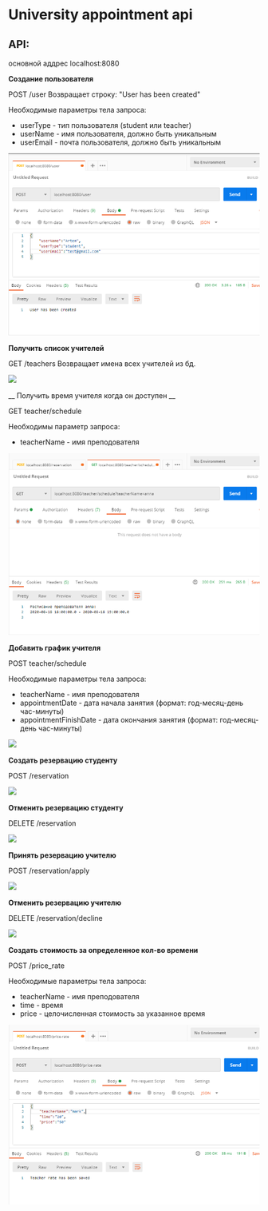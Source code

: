 # University appointment api

## API:
основной аддрес localhost:8080

__Создание пользователя__

POST /user 
Возвращает строку: "User has been created"

Необходимые параметры тела запроса:
* userType - тип пользователя (student или teacher)
* userName - имя пользователя, должно быть уникальным
* userEmail - почта пользователя, должно быть уникальным

![](/src/main/resources/images/create_user.png)

__Получить список учителей__

GET /teachers
Возвращает имена всех учителей из бд.

![](/src/main/resources/images/teachers)

__ Получить время учителя когда он доступен __

GET teacher/schedule

Необходимы параметр запроса:
* teacherName - имя преподователя

![](/src/main/resources/images/get_teacher_schedule.png)

__Добавить график учителя__

POST teacher/schedule

Необходимые параметры тела запроса:
* teacherName - имя преподователя
* appointmentDate - дата начала занятия (формат: год-месяц-день час-минуты)
* appointmentFinishDate - дата окончания занятия (формат: год-месяц-день час-минуты)

![](/src/main/resources/images/teacher_schedule)

__Создать резервацию студенту__

POST /reservation

![](/images/)

__Отменить резервацию студенту__

DELETE /reservation

![](/images/)

__Принять резервацию учителю__

POST /reservation/apply

![](/images/)

__Отменить резервацию учителю__

DELETE /reservation/decline

![](/images/)

__Создать стоимость за определенное кол-во времени__

POST /price_rate

Необходимые параметры тела запроса:
* teacherName - имя преподователя
* time - время
* price - целочисленная стоимость за указанное время

![](/src/main/resources/images/price_rate.png)











